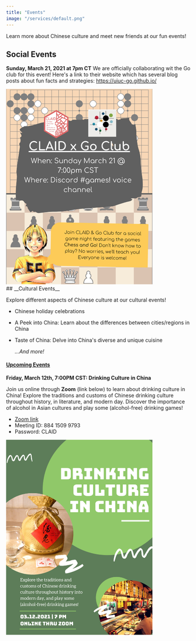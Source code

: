 ```yaml
---
title: "Events"
image: "/services/default.png"
---
```

<style>
@media screen and (max-width: 800px) {
  #div-desktop {
    width: 100%;
  }
}
</style>

Learn more about Chinese culture and meet new friends at our fun events!

## __Social Events__


**Sunday, March 21, 2021 at 7pm CT**
We are officially collaborating wit the Go club for this event! Here's a link to their website which has several blog posts about fun facts and strategies: <a href="https://uiuc-go.github.io/">https://uiuc-go.github.io/</a>
<br>

<img src="/images/services/claid_go_club.png" id="div-desktop" alt="Study Session" width="400"/>
<br>
## __Cultural Events__

Explore different aspects of Chinese culture at our cultural events!

- Chinese holiday celebrations
- A Peek into China: Learn about the differences between cities/regions in China
- Taste of China: Delve into China's diverse and unique cuisine

    *...And more!*

#### <u>Upcoming Events</u>
<p></p>

**Friday, March 12th, 7:00PM CST: Drinking Culture in China**

Join us online through **Zoom** (link below) to learn about drinking culture in China! Explore the traditions and customs of Chinese drinking culture throughout history, in literature, and modern day. Discover the importance of alcohol in Asian cultures and play some (alcohol-free) drinking games!

- [Zoom link](https://illinois.zoom.us/j/88415099793?pwd=SnJSNVlOTG1JT08xSDhwK25tQks0Zz09)
- Meeting ID: 884 1509 9793
- Password: CLAID

<img src="/images/services/drinking-culture.png" id="div-desktop" alt="Drinking Culture" width="400"/>


